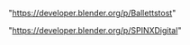  
"https://developer.blender.org/p/Ballettstost"


"https://developer.blender.org/p/SPINXDigital"


 
